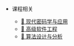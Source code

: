 - 课程相关
  
  - [🔑 现代密码学与应用](course/cryptography/)
  - [👷 高级软件工程](course/software-engineering/)
  - [🔐 算法设计与分析](course/introduction-to-algorithms/)